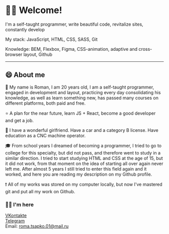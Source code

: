 # 🙋‍♂ Welcome!
I'm a self-taught programmer, write beautiful code, revitalize sites, constantly develop

My stack: JavaScript, HTML, CSS, SASS, Git

Knowledge: BEM, Flexbox, Figma, CSS-animation, adaptive and cross-browser layout, Github
___

## 😄 About me

🚶 My name is Roman, I am 20 years old, I am a self-taught programmer, engaged in development and layout, practicing every day consolidating his knowledge, as well as learn something new, has passed many courses on different platforms, both paid and free.

⭐ A plan for the near future, learn JS + React, become a good developer and get a job.

🌟 I have a wonderful girlfriend. Have a car and a category B license. Have education as a CNC machine operator.

🎓 From school years I dreamed of becoming a programmer, I tried to go to college for this specialty, but did not pass, and therefore went to study in a similar direction. I tried to start studying HTML and CSS at the age of 15, but it did not work, from that moment on the idea of starting all over again never left me. After almost 5 years I still tried to enter this field again and it worked, and here you are reading my description on my Github profile.

❗ All of my works was stored on my computer locally, but now I've mastered git and put all my work on Github.

### 👋🏻 I'm here

[VKontakte](https://vk.com/romantsapko)<br>
[Telegram](https://t.me/+HO3wfBeb2z03ZWQy)<br>
Email: roma.tsapko.01@mail.ru
